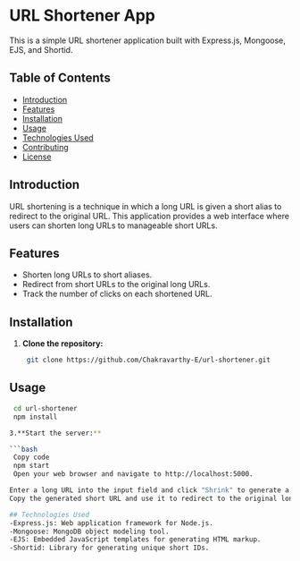 # URL Shortener App

This is a simple URL shortener application built with Express.js, Mongoose, EJS, and Shortid.

## Table of Contents

- [Introduction](#introduction)
- [Features](#features)
- [Installation](#installation)
- [Usage](#usage)
- [Technologies Used](#technologies-used)
- [Contributing](#contributing)
- [License](#license)

## Introduction

URL shortening is a technique in which a long URL is given a short alias to redirect to the original URL. This application provides a web interface where users can shorten long URLs to manageable short URLs.

## Features

- Shorten long URLs to short aliases.
- Redirect from short URLs to the original long URLs.
- Track the number of clicks on each shortened URL.

## Installation

1. **Clone the repository:**

   ```bash
    git clone https://github.com/Chakravarthy-E/url-shortener.git

## Usage

   ```bash
    cd url-shortener
    npm install

3.**Start the server:**

  ```bash
    Copy code
    npm start
    Open your web browser and navigate to http://localhost:5000.

Enter a long URL into the input field and click "Shrink" to generate a short URL.
Copy the generated short URL and use it to redirect to the original long URL.

## Technologies Used
-Express.js: Web application framework for Node.js.
-Mongoose: MongoDB object modeling tool.
-EJS: Embedded JavaScript templates for generating HTML markup.
-Shortid: Library for generating unique short IDs.


